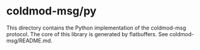 # coldmod-msg/py

This directory contains the Python implementation of the coldmod-msg protocol.
The core of this library is generated by flatbuffers. See coldmod-msg/README.md.
